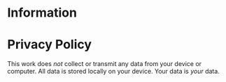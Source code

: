 # Information

# Privacy Policy
This work does *not* collect or transmit any data from your device or computer. All data is stored locally on your device. Your data is *your* data.
